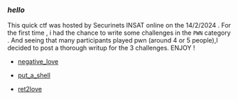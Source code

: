 ### _hello_

This quick ctf was hosted by Securinets INSAT online on the 14/2/2024 . For the first time , i had the chance to write some challenges in the ```PWN``` category . And seeing that many participants played pwn (around 4 or 5 people),I decided to post a thorough writup for the 3 challenges. ENJOY !

* [negative_love](./negative_love/README.md)

* [put_a_shell](./put_a_shell/README.md)

* [ret2love](./ret2love/README.md)